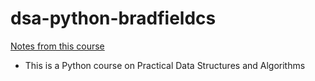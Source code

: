 # dsa-python-bradfieldcs

[Notes from this course](https://bradfieldcs.com/algos/analysis/introduction/)

- This is a Python course on Practical Data Structures and Algorithms
